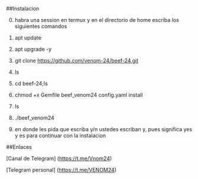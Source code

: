 ##Instalacion

0. habra una session en termux y en el directorio de home escriba los siguientes comandos

1. apt update

2. apt upgrade -y

3. git clone https://github.com/venom-24/beef-24.git

4. ls

5. cd beef-24;ls

6. chmod +x Gemfile  beef_venom24  config.yaml  install

7. ls

8. ./beef_venom24

9. en donde les pida que escriba y/n ustedes escriban y, pues significa yes y es para continuar con la instalacion

##Enlaces

[Canal de Telegram] (https://t.me/Vnom24)

[Telegram personal] (https://t.me/VENOM24)


